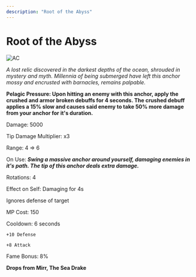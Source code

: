 ```yaml
---
description: "Root of the Abyss"
---
```


# Root of the Abyss

![AC](https://cdn.discordapp.com/attachments/1187552567295758487/1188449407889317949/Root_of_the_Abyss.png?ex=659a90c3&is=65881bc3&hm=52f68d979ac3f2197c0183db1d5908e614e5dc4eeb70ffc30855363f00271589&)

<i>A lost relic discovered in the darkest depths of the ocean, shrouded in mystery and myth. Millennia of being submerged have left this anchor mossy and encrusted with barnacles, remains palpable.</i>

**Pelagic Pressure: Upon hitting an enemy with this anchor, apply the crushed and armor broken debuffs for 4 seconds. The crushed debuff applies a 15% slow and causes said enemy to take 50% more damage from your anchor for it's duration.**

Damage: 5000

Tip Damage Multiplier: x3

Range: 4 => 6

On Use: ***Swing a massive anchor around yourself, damaging enemies in it's path. The tip of this anchor deals extra damage.***

Rotations: 4

Effect on Self: Damaging for 4s

Ignores defense of target

MP Cost: 150

Cooldown: 6 seconds

    +10 Defense

    +8 Attack

Fame Bonus: 8%

**Drops from Mirr, The Sea Drake**
